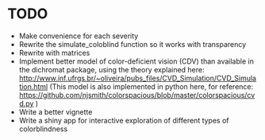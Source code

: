 TODO
=====
- Make convenience for each severity
- Rewrite the simulate_coloblind function so it works with transparency
- Rewrite with matrices
- Implement better model of color-deficient vision (CDV) than available in
  the dichromat package, using the theory explained here:
  http://www.inf.ufrgs.br/~oliveira/pubs_files/CVD_Simulation/CVD_Simulation.html
  (This model is also implemented in python here, for reference:
  https://github.com/njsmith/colorspacious/blob/master/colorspacious/cvd.py
  )
- Write a better vignette
- Write a shiny app for interactive exploration of different types of colorblindness
